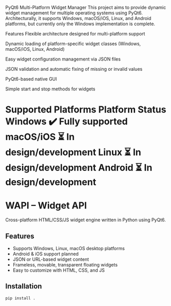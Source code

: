 PyQt6 Multi-Platform Widget Manager
This project aims to provide dynamic widget management for multiple operating systems using PyQt6.
Architecturally, it supports Windows, macOS/iOS, Linux, and Android platforms, but currently only the Windows implementation is complete.

Features
Flexible architecture designed for multi-platform support

Dynamic loading of platform-specific widget classes (Windows, macOS/iOS, Linux, Android)

Easy widget configuration management via JSON files

JSON validation and automatic fixing of missing or invalid values

PyQt6-based native GUI

Simple start and stop methods for widgets

Supported Platforms
Platform	    Status
Windows	  ✔️  Fully supported
macOS/iOS	⏳   In design/development
Linux	    ⏳   In design/development
Android	  ⏳   In design/development
=======
# WAPI – Widget API

Cross-platform HTML/CSS/JS widget engine written in Python using PyQt6.

## Features

- Supports Windows, Linux, macOS desktop platforms
- Android & iOS support planned
- JSON or URL-based widget content
- Frameless, movable, transparent floating widgets
- Easy to customize with HTML, CSS, and JS

## Installation

```bash
pip install .
